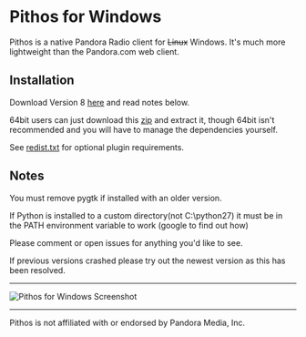 Pithos for Windows
=============

Pithos is a native Pandora Radio client for ~~Linux~~ Windows. It's much more lightweight than the Pandora.com web client.

Installation
-----------
Download Version 8 [here](http://dl.tingping.se/pithos_for_windows/Pithos_Installer-Version8.exe) and read notes below.

64bit users can just download this [zip](https://github.com/TingPing/pithos-for-windows/archive/master.zip) and extract it, though 64bit isn't recommended and you will have to manage the dependencies yourself.

See [redist.txt](https://github.com/TingPing/pithos-for-windows/blob/master/windows/redist.txt) for optional plugin requirements.

Notes
-----

You must remove pygtk if installed with an older version.

If Python is installed to a custom directory(not C:\python27) it must be in the PATH environment variable to work (google to find out how) 

Please comment or open issues for anything you'd like to see.

If previous versions crashed please try out the newest version as this has been resolved.

------------------

![Pithos for Windows Screenshot](http://i.imgur.com/PcAMD.png)

------------------

Pithos is not affiliated with or endorsed by Pandora Media, Inc.
